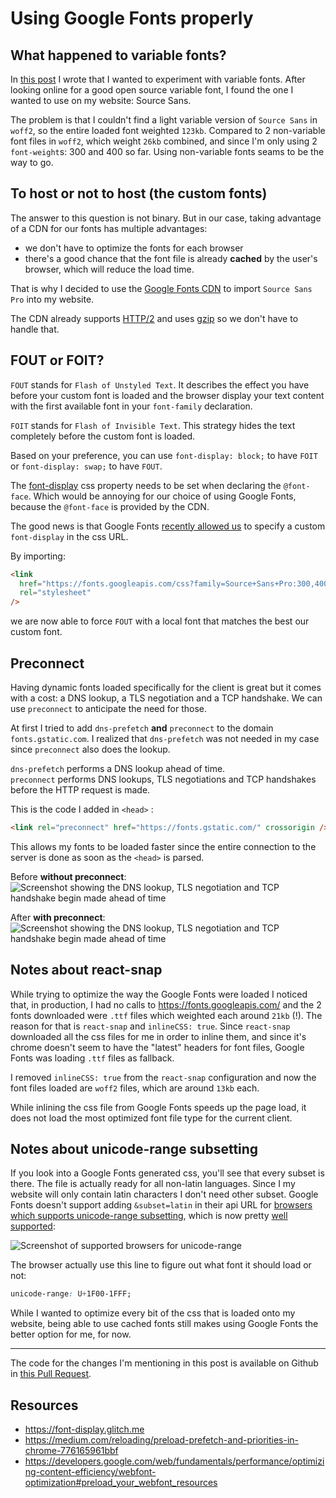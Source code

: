 # Using Google Fonts properly

## What happened to variable fonts?

In [this post](https://benoitzohar.com/blog/TODO) I wrote that I wanted to experiment with variable fonts. After looking online for a good open source variable font, I found the one I wanted to use on my website: Source Sans.

The problem is that I couldn't find a light variable version of `Source Sans` in `woff2`, so the entire loaded font weighted `123kb`. Compared to 2 non-variable font files in `woff2`, which weight `26kb` combined, and since I'm only using 2 `font-weight`s: 300 and 400 so far. Using non-variable fonts seams to be the way to go.

## To host or not to host (the custom fonts)

The answer to this question is not binary. But in our case, taking advantage of a CDN for our fonts has multiple advantages:

- we don't have to optimize the fonts for each browser
- there's a good chance that the font file is already **cached** by the user's browser, which will reduce the load time.

That is why I decided to use the [Google Fonts CDN](https://developers.google.com/fonts/docs/getting_started) to import `Source Sans Pro` into my website.

The CDN already supports [HTTP/2](https://en.wikipedia.org/wiki/HTTP/2) and uses [gzip](https://www.gzip.org/) so we don't have to handle that.

## FOUT or FOIT?

`FOUT` stands for `Flash of Unstyled Text`. It describes the effect you have before your custom font is loaded and the browser display your text content with the first available font in your `font-family` declaration.

`FOIT` stands for `Flash of Invisible Text`. This strategy hides the text completely before the custom font is loaded.

Based on your preference, you can use `font-display: block;` to have `FOIT` or `font-display: swap;` to have `FOUT`.

The [font-display](https://developer.mozilla.org/en-US/docs/Web/CSS/@font-face/font-display) css property needs to be set when declaring the `@font-face`. Which would be annoying for our choice of using Google Fonts, because the `@font-face` is provided by the CDN.

The good news is that Google Fonts [recently allowed us](https://css-tricks.com/google-fonts-is-adding-font-display/) to specify a custom `font-display` in the css URL.

By importing:

```html
<link
  href="https://fonts.googleapis.com/css?family=Source+Sans+Pro:300,400&display=swap"
  rel="stylesheet"
/>
```

we are now able to force `FOUT` with a local font that matches the best our custom font.

## Preconnect

Having dynamic fonts loaded specifically for the client is great but it comes with a cost: a DNS lookup, a TLS negotiation and a TCP handshake. We can use `preconnect` to anticipate the need for those.

At first I tried to add `dns-prefetch` **and** `preconnect` to the domain `fonts.gstatic.com`. I realized that `dns-prefetch` was not needed in my case since `preconnect` also does the lookup.

`dns-prefetch` performs a DNS lookup ahead of time.  
`preconnect` performs DNS lookups, TLS negotiations and TCP handshakes before the HTTP request is made.

This is the code I added in `<head>` :

```html
<link rel="preconnect" href="https://fonts.gstatic.com/" crossorigin />
```

This allows my fonts to be loaded faster since the entire connection to the server is done as soon as the `<head>` is parsed.

Before **without preconnect**:
![Screenshot showing the DNS lookup, TLS negotiation and TCP handshake begin made ahead of time](https://i.ibb.co/YZ1npJV/Screenshot-2019-06-05-00-05-14.png)

After **with preconnect**:
![Screenshot showing the DNS lookup, TLS negotiation and TCP handshake begin made ahead of time](https://i.ibb.co/DpnKHMw/Screenshot-2019-06-04-23-58-39.png)

## Notes about react-snap

While trying to optimize the way the Google Fonts were loaded I noticed that, in production, I had no calls to https://fonts.googleapis.com/ and the 2 fonts downloaded were `.ttf` files which weighted each around `21kb` (!).
The reason for that is `react-snap` and `inlineCSS: true`. Since `react-snap` downloaded all the css files for me in order to inline them, and since it's chrome doesn't seem to have the "latest" headers for font files, Google Fonts was loading `.ttf` files as fallback.

I removed `inlineCSS: true` from the `react-snap` configuration and now the font files loaded are `woff2` files, which are around `13kb` each.

While inlining the css file from Google Fonts speeds up the page load, it does not load the most optimized font file type for the current client.

## Notes about unicode-range subsetting

If you look into a Google Fonts generated css, you'll see that every subset is there. The file is actually ready for all non-latin languages.
Since I my website will only contain latin characters I don't need other subset.
Google Fonts doesn't support adding `&subset=latin` in their api URL for [browsers which supports unicode-range subsetting](https://developers.google.com/web/fundamentals/performance/optimizing-content-efficiency/webfont-optimization), which is now pretty [well supported](https://caniuse.com/#search=unicode-range):

![Screenshot of supported browsers for unicode-range](https://i.ibb.co/9cPdwdL/Screenshot-2019-06-04-23-55-27.png)

The browser actually use this line to figure out what font it should load or not:

```css
unicode-range: U+1F00-1FFF;
```

While I wanted to optimize every bit of the css that is loaded onto my website, being able to use cached fonts still makes using Google Fonts the better option for me, for now.

---

The code for the changes I'm mentioning in this post is available on Github in [this Pull Request](https://github.com/benoitzohar/benoitzohar.com/pull/2).

## Resources

- https://font-display.glitch.me
- https://medium.com/reloading/preload-prefetch-and-priorities-in-chrome-776165961bbf
- https://developers.google.com/web/fundamentals/performance/optimizing-content-efficiency/webfont-optimization#preload_your_webfont_resources
